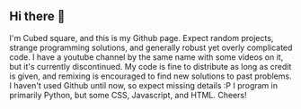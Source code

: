 ## Hi there 👋
I'm Cubed square, and this is my Github page.
Expect random projects, strange programming solutions, and generally robust yet overly complicated code.
I have a youtube channel by the same name with some videos on it, but it's currently discontinued.
My code is fine to distribute as long as credit is given, and remixing is encouraged to find new solutions to past problems.
I haven't used Github until now, so expect missing details :P
I program in primarily Python, but some CSS, Javascript, and HTML.
Cheers!
